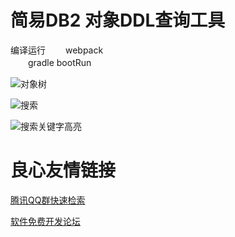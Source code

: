 简易DB2 对象DDL查询工具
==================
 编译运行 
  　　webpack      
  　　gradle bootRun      

![对象树](./doc/images/1.png)


![搜索](./doc/images/2.png)


![搜索关键字高亮](./doc/images/3.png)





 # 良心友情链接

[腾讯QQ群快速检索](http://u.720life.cn/s/8cf73f7c)

[软件免费开发论坛](http://u.720life.cn/s/bbb01dc0)